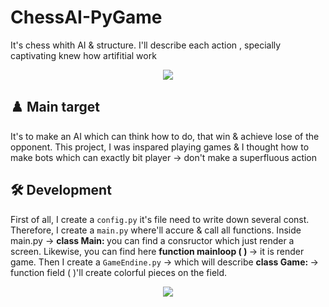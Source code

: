 # ChessAI-PyGame
It's chess whith AI &amp; structure. I'll describe each action , specially captivating knew how artifitial work
<p align="center">
  <img src="https://media.giphy.com/media/hzAR4V86zuCKQKe6kP/giphy.gif">
</p>
<h2> ♟️ Main target </h2>
<p> It's to make an AI which can think how to do, that win & achieve lose of the opponent. This project, I was inspared playing games & I thought how to make bots which can exactly bit player -> don't make a superfluous action </p>
<h2> 🛠️ Development </h2>
<p> First of all, I create a <code>config.py</code> it's file need to write down several const. Therefore, I create a <code>main.py</code> where'll accure & call all functions. Inside main.py -> <b> class Main: </b> you can find a consructor which just render a screen. Likewise, you can find here <b> function mainloop ( ) </b> -> it is render game. Then I create a <code>GameEndine.py</code> -> which will describe <b> class Game: </b> -> function field ( )'ll create colorful pieces on the field.</p>
<p align="center">
  <img src="https://sun9-86.userapi.com/impg/IUCiK5LIyFKrqmM27u-wRPvTONmi_vwBEzL_yg/DUZ-Pkmmq5Y.jpg?size=1280x818&quality=96&sign=b605a29f3e408e427351be2b9cf58aed&type=album">
</p>

